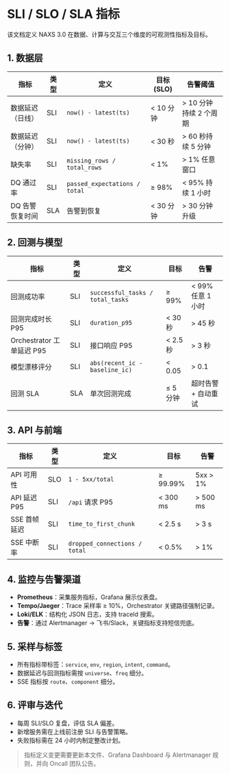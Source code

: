 # SLI / SLO / SLA 指标

该文档定义 NAXS 3.0 在数据、计算与交互三个维度的可观测性指标及目标。

## 1. 数据层

| 指标 | 类型 | 定义 | 目标 (SLO) | 告警阈值 |
| --- | --- | --- | --- | --- |
| 数据延迟（日线） | SLI | `now() - latest(ts)` | < 10 分钟 | > 10 分钟持续 2 个周期 |
| 数据延迟（分钟） | SLI | `now() - latest(ts)` | < 30 秒 | > 60 秒持续 5 分钟 |
| 缺失率 | SLI | `missing_rows / total_rows` | < 1% | > 1% 任意窗口 |
| DQ 通过率 | SLI | `passed_expectations / total` | ≥ 98% | < 95% 持续 1 小时 |
| DQ 告警恢复时间 | SLA | 告警到恢复 | < 30 分钟 | > 30 分钟升级 |

## 2. 回测与模型

| 指标 | 类型 | 定义 | 目标 | 告警 |
| --- | --- | --- | --- | --- |
| 回测成功率 | SLI | `successful_tasks / total_tasks` | ≥ 99% | < 99% 任意 1 小时 |
| 回测完成时长 P95 | SLI | `duration_p95` | < 30 秒 | > 45 秒 |
| Orchestrator 工单延迟 P95 | SLI | 接口响应 P95 | < 2.5 秒 | > 3 秒 |
| 模型漂移评分 | SLI | `abs(recent_ic - baseline_ic)` | < 0.05 | > 0.1 |
| 回测 SLA | SLA | 单次回测完成 | ≤ 5 分钟 | 超时告警 + 自动重试 |

## 3. API 与前端

| 指标 | 类型 | 定义 | 目标 | 告警 |
| --- | --- | --- | --- | --- |
| API 可用性 | SLO | `1 - 5xx/total` | ≥ 99.99% | 5xx > 1% |
| API 延迟 P95 | SLI | `/api` 请求 P95 | < 300 ms | > 500 ms |
| SSE 首帧延迟 | SLI | `time_to_first_chunk` | < 2.5 s | > 3 s |
| SSE 中断率 | SLI | `dropped_connections / total` | < 0.5% | > 1% |

## 4. 监控与告警渠道

- **Prometheus**：采集服务指标，Grafana 展示仪表盘。
- **Tempo/Jaeger**：Trace 采样率 ≥ 10%，Orchestrator 关键路径强制记录。
- **Loki/ELK**：结构化 JSON 日志，支持 traceId 搜索。
- **告警**：通过 Alertmanager → 飞书/Slack，关键指标支持短信兜底。

## 5. 采样与标签

- 所有指标带标签：`service`, `env`, `region`, `intent`, `command`。
- 数据延迟与回测指标需按 `universe`、`freq` 细分。
- SSE 指标按 `route`、`component` 细分。

## 6. 评审与迭代

- 每周 SLI/SLO 复盘，评估 SLA 偏差。
- 新增服务需在上线前注册 SLI 与告警策略。
- 失败指标需在 24 小时内制定整改计划。

> 指标定义变更需要更新本文件、Grafana Dashboard 与 Alertmanager 规则，并向 Oncall 团队公告。

